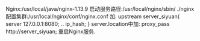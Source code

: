 


Nginx:/usr/local/java/nginx-1.13.9
启动服务路径:/usr/local/nginx/sbin/
./nginx
配置集群:/usr/local/nginx/conf/nginx.conf
加:
upstream server_siyuan{
	server 127.0.0.1:8080;
	..
	ip_hash;
}
server.location中加:
proxy_pass http://server_siyuan;
重启Nginx服务.



























